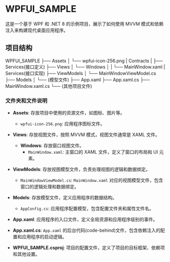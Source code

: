 ﻿# WPFUI_SAMPLE

这是一个基于 WPF 和 .NET 8 的示例项目，展示了如何使用 MVVM 模式和依赖注入来构建现代桌面应用程序。

## 项目结构

WPFUI_SAMPLE
├── Assets
│   └── wpfui-icon-256.png
|   Contracts
|   ├── Services(接口定义)
├── Views
│   └── Windows
│   |    └── MainWindow.xaml
|   Services(接口实现)
├── ViewModels
│   └── MainWindowViewModel.cs
├── Models
│   └── (模型文件)
├── App.xaml
├── App.xaml.cs
├── MainWindow.xaml.cs
└── (其他项目文件)
### 文件夹和文件说明

- **Assets**: 存放项目中使用的资源文件，如图标、图片等。
  - `wpfui-icon-256.png`: 应用程序图标文件。

- **Views**: 存放视图文件，按照 MVVM 模式，视图文件通常是 XAML 文件。
  - **Windows**: 存放窗口视图文件。
    - `MainWindow.xaml`: 主窗口的 XAML 文件，定义了窗口的布局和 UI 元素。

- **ViewModels**: 存放视图模型文件，负责处理视图的逻辑和数据绑定。
  - `MainWindowViewModel.cs`: `MainWindow.xaml` 对应的视图模型文件，包含窗口的逻辑处理和数据绑定。

- **Models**: 存放模型文件，定义应用程序的数据结构。
  - `AppConfig.cs`: 应用程序配置模型，包含配置文件夹和属性文件名。

- **App.xaml**: 应用程序的入口文件，定义全局资源和应用程序级别的事件。
- **App.xaml.cs**: `App.xaml` 的后台代码(code-behind)文件，包含依赖注入的配置和应用程序的启动逻辑。

- **WPFUI_SAMPLE.csproj**: 项目的配置文件，定义了项目的目标框架、依赖项和其他设置。
